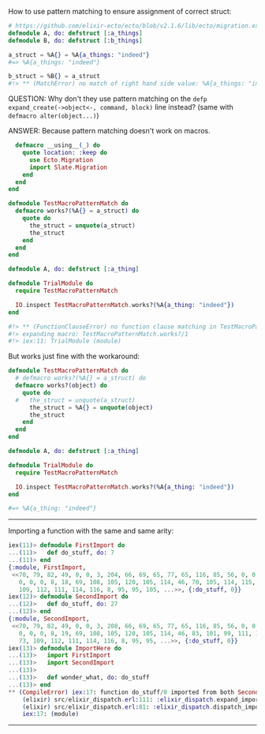 How to use pattern matching to ensure assignment of correct struct:
```elixir
# https://github.com/elixir-ecto/ecto/blob/v2.1.6/lib/ecto/migration.ex#L275
defmodule A, do: defstruct [:a_things]
defmodule B, do: defstruct [:b_things]

a_struct = %A{} = %A{a_things: "indeed"}
#=> %A{a_things: "indeed"}

b_struct = %B{} = a_struct
#!> ** (MatchError) no match of right hand side value: %A{a_things: "indeed"}
```

QUESTION:
  Why don't they use pattern matching on the
  `defp expand_create(->object<-, command, block)`
  line instead?
  (same with `defmacro alter(object...)`)

ANSWER:
  Because pattern matching doesn't work on macros.
```elixir
  defmacro __using__(_) do
    quote location: :keep do
      use Ecto.Migration
      import Slate.Migration
    end
  end
end

defmodule TestMacroPatternMatch do
  defmacro works?(%A{} = a_struct) do
    quote do
      the_struct = unquote(a_struct)
      the_struct
    end
  end
end

defmodule A, do: defstruct [:a_thing]

defmodule TrialModule do
  require TestMacroPatternMatch

  IO.inspect TestMacroPatternMatch.works?(%A{a_thing: "indeed"})
end

#!> ** (FunctionClauseError) no function clause matching in TestMacroPatternMatch.works?/1
#!> expanding macro: TestMacroPatternMatch.works?/1
#!> iex:11: TrialModule (module)
```

  But works just fine with the workaround:
```elixir
defmodule TestMacroPatternMatch do
  # defmacro works?(%A{} = a_struct) do
  defmacro works?(object) do
    quote do
  #   the_struct = unquote(a_struct)
      the_struct = %A{} = unquote(object)
      the_struct
    end
  end
end

defmodule A, do: defstruct [:a_thing]

defmodule TrialModule do
  require TestMacroPatternMatch

  IO.inspect TestMacroPatternMatch.works?(%A{a_thing: "indeed"})
end

#=> %A{a_thing: "indeed"}
```
---------------------------------------------------
Importing a function with the same and same arity:

```elixir
iex(11)> defmodule FirstImport do
...(11)>   def do_stuff, do: 7
...(11)> end
{:module, FirstImport,
 <<70, 79, 82, 49, 0, 0, 3, 204, 66, 69, 65, 77, 65, 116, 85, 56, 0, 0, 0, 93,
   0, 0, 0, 8, 18, 69, 108, 105, 120, 105, 114, 46, 70, 105, 114, 115, 116, 73,
   109, 112, 111, 114, 116, 8, 95, 95, 105, ...>>, {:do_stuff, 0}}
iex(12)> defmodule SecondImport do
...(12)>   def do_stuff, do: 27
...(12)> end
{:module, SecondImport,
 <<70, 79, 82, 49, 0, 0, 3, 208, 66, 69, 65, 77, 65, 116, 85, 56, 0, 0, 0, 94,
   0, 0, 0, 8, 19, 69, 108, 105, 120, 105, 114, 46, 83, 101, 99, 111, 110, 100,
   73, 109, 112, 111, 114, 116, 8, 95, 95, ...>>, {:do_stuff, 0}}
iex(13)> defmodule ImportHere do
...(13)>   import FirstImport
...(13)>   import SecondImport
...(13)>
...(13)>   def wonder_what, do: do_stuff
...(13)> end
** (CompileError) iex:17: function do_stuff/0 imported from both SecondImport and FirstImport, call is ambiguous
    (elixir) src/elixir_dispatch.erl:111: :elixir_dispatch.expand_import/6
    (elixir) src/elixir_dispatch.erl:81: :elixir_dispatch.dispatch_import/5
    iex:17: (module)
```
---------------------------------------------------
